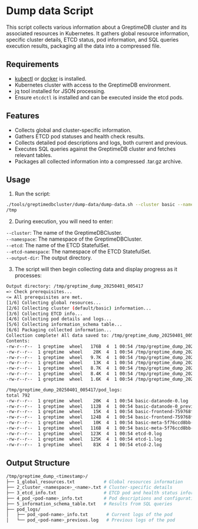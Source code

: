 # Dump data Script

This script collects various information about a GreptimeDB cluster and its associated resources in Kubernetes. It gathers global resource information, specific cluster details, ETCD status, pod information, and SQL queries execution results, packaging all the data into a compressed file.

## Requirements

- [kubectl](https://kubernetes.io/docs/tasks/tools/install-kubectl/) or [docker](https://docs.docker.com/get-docker/) is installed.
- Kubernetes cluster with access to the GreptimeDB environment.
- jq tool installed for JSON processing.
- Ensure `etcdctl` is installed and can be executed inside the etcd pods.

## Features
- Collects global and cluster-specific information.
- Gathers ETCD pod statuses and health check results.
- Collects detailed pod descriptions and logs, both current and previous.
- Executes SQL queries against the GreptimeDB cluster and fetches relevant tables.
- Packages all collected information into a compressed .tar.gz archive.

## Usage

1. Run the script:
  ```bash
  ./tools/greptimedbcluster/dump-data/dump-data.sh --cluster basic --namespace default --etcd etcd --etcd-namespace etcd-cluster --output-dir
 /tmp
  ```

2. During execution, you will need to enter:     

`--cluster`: The name of the GreptimeDBCluster.    
`--namespace`: The namespace of the GreptimeDBCluster.    
`--etcd`: The name of the ETCD StatefulSet.    
`--etcd-namespace`: The namespace of the ETCD StatefulSet.    
`--output-dir`: The output directory.   


3. The script will then begin collecting data and display progress as it processes:
  ```bash
  Output directory: /tmp/greptime_dump_20250401_005417
=> Check prerequisites...
<= All prerequisites are met.
[1/6] Collecting global resources...
[2/6] Collecting cluster (default/basic) information...
[3/6] Collecting ETCD info...
[4/6] Collecting pod details and logs...
[5/6] Collecting information_schema table...
[6/6] Packaging collected information...
Collection complete! All data saved to: /tmp/greptime_dump_20250401_005417.tar.gz
Contents:
-rw-r--r--  1 greptime  wheel   176B  4  1 00:54 /tmp/greptime_dump_20250401_005417/1_global_resources.txt
-rw-r--r--  1 greptime  wheel    28K  4  1 00:54 /tmp/greptime_dump_20250401_005417/2_cluster_default_basic.txt
-rw-r--r--  1 greptime  wheel   9.7K  4  1 00:54 /tmp/greptime_dump_20250401_005417/3_etcd_info.txt
-rw-r--r--  1 greptime  wheel    13K  4  1 00:54 /tmp/greptime_dump_20250401_005417/4_pod_basic-datanode-0_info.txt
-rw-r--r--  1 greptime  wheel   8.7K  4  1 00:54 /tmp/greptime_dump_20250401_005417/4_pod_basic-frontend-759768ff9d-qq48s_info.txt
-rw-r--r--  1 greptime  wheel   8.4K  4  1 00:54 /tmp/greptime_dump_20250401_005417/4_pod_basic-meta-5f76ccd8bb-5c2bs_info.txt
-rw-r--r--  1 greptime  wheel   1.6K  4  1 00:54 /tmp/greptime_dump_20250401_005417/5_information_schema_table.txt

/tmp/greptime_dump_20250401_005417/pod_logs:
total 792
-rw-r--r--  1 greptime  wheel    20K  4  1 00:54 basic-datanode-0.log
-rw-r--r--  1 greptime  wheel   112B  4  1 00:54 basic-datanode-0_previous.log
-rw-r--r--  1 greptime  wheel    15K  4  1 00:54 basic-frontend-759768ff9d-qq48s.log
-rw-r--r--  1 greptime  wheel   124B  4  1 00:54 basic-frontend-759768ff9d-qq48s_previous.log
-rw-r--r--  1 greptime  wheel    10K  4  1 00:54 basic-meta-5f76ccd8bb-5c2bs.log
-rw-r--r--  1 greptime  wheel   116B  4  1 00:54 basic-meta-5f76ccd8bb-5c2bs_previous.log
-rw-r--r--  1 greptime  wheel   123K  4  1 00:54 etcd-0.log
-rw-r--r--  1 greptime  wheel   125K  4  1 00:54 etcd-1.log
-rw-r--r--  1 greptime  wheel    81K  4  1 00:54 etcd-2.log
  ```

## Output Structure
```bash
/tmp/greptime_dump_<timestamp>/
├── 1_global_resources.txt           # Global resources information
├── 2_cluster_<namespace>_<name>.txt # Cluster-specific details
├── 3_etcd_info.txt                  # ETCD pod and health status information
├── 4_pod_<pod-name>_info.txt        # Pod descriptions and configurations
├── 5_information_schema_table.txt   # Results from SQL queries
├── pod_logs/
│   ├── pod_<pod-name>_info.txt       # Current logs of the pod 
│   └── pod_<pod-name>_previous.log   # Previous logs of the pod
```
